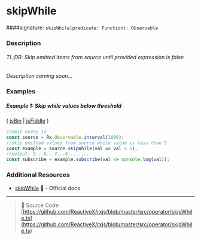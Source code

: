 # skipWhile
####signature: `skipWhile(predicate: Function): Observable`

### Description

###### TL;DR: Skip emitted items from source until provided expression is false

*Description coming soon...*

### Examples

##### Example 1: Skip while values below threshold

( [jsBin](http://jsbin.com/bemikuleya/edit?js,console) | [jsFiddle](https://jsfiddle.net/btroncone/3ymfxb09/) )

```js
//emit every 1s
const source = Rx.Observable.interval(1000);
//skip emitted values from source while value is less than 5
const example = source.skipWhile(val => val < 5);
//output: 5...6...7...8........
const subscribe = example.subscribe(val => console.log(val));
```


### Additional Resources
* [skipWhile](http://reactivex.io/rxjs/class/es6/Observable.js~Observable.html#instance-method-skipWhile) :newspaper: - Official docs

---
> :file_folder: Source Code:  [https://github.com/ReactiveX/rxjs/blob/master/src/operator/skipWhile.ts](https://github.com/ReactiveX/rxjs/blob/master/src/operator/skipWhile.ts)